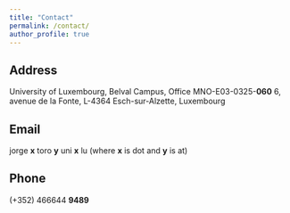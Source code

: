 ```yaml
---
title: "Contact"
permalink: /contact/
author_profile: true
---
```

 ## Address
 University of Luxembourg, Belval Campus, Office MNO-E03-0325-**060**
 6, avenue de la Fonte, L-4364 Esch-sur-Alzette, Luxembourg 
 ## Email
 jorge **x** toro **y** uni **x** lu
(where **x** is dot and **y** is at)
 ## Phone
 \(+352\) 466644 **9489**
